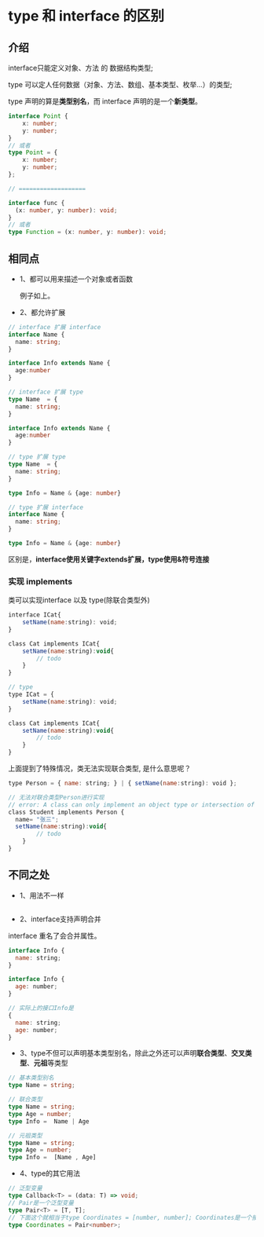 # type 和 interface 的区别

## 介绍

interface只能定义对象、方法 的 数据结构类型;

type 可以定人任何数据（对象、方法、数组、基本类型、枚举...）的类型;

type 声明的算是**类型别名**，而 interface 声明的是一个**新类型**。

```ts
interface Point {
    x: number;
    y: number;
}
// 或者
type Point = {
    x: number;
    y: number;
};

// ===================

interface func {
  (x: number, y: number): void;
}
// 或者
type Function = (x: number, y: number): void;
```

## 相同点

* 1、都可以用来描述一个对象或者函数

  例子如上。

* 2、都允许扩展

```ts
// interface 扩展 interface
interface Name {
  name: string;
}

interface Info extends Name {
  age:number
}

// interface 扩展 type
type Name  = {
  name: string;
}

interface Info extends Name {
  age:number
}

// type 扩展 type
type Name  = {
  name: string;
}

type Info = Name & {age: number}

// type 扩展 interface
interface Name {
  name: string;
}

type Info = Name & {age: number}
```

区别是，**interface使用关键字extends扩展，type使用&符号连接**

### 实现 implements

类可以实现interface 以及 type(除联合类型外)

```js
interface ICat{
    setName(name:string): void;
}

class Cat implements ICat{
    setName(name:string):void{
        // todo
    }
}

// type 
type ICat = {
    setName(name:string): void;
}

class Cat implements ICat{
    setName(name:string):void{
        // todo
    }
}
```

上面提到了特殊情况，类无法实现联合类型, 是什么意思呢？

```js
type Person = { name: string; } | { setName(name:string): void };

// 无法对联合类型Person进行实现
// error: A class can only implement an object type or intersection of object types with statically known members.
class Student implements Person {
  name= "张三";
  setName(name:string):void{
        // todo
    }
}
```

## 不同之处

* 1、用法不一样

```ts

```

* 2、interface支持声明合并

interface 重名了会合并属性。

```js
interface Info {
  name: string;
}

interface Info {
  age: number;
}

// 实际上的接口Info是
{
  name: string;
  age: number;
}
```

* 3、type不但可以声明基本类型别名，除此之外还可以声明**联合类型**、**交叉类型**、**元祖**等类型

```ts
// 基本类型别名
type Name = string;

// 联合类型
type Name = string;
type Age = number;
type Info =  Name | Age

// 元祖类型
type Name = string;
type Age = number;
type Info =  [Name , Age]
```

* 4、type的其它用法

```ts
// 泛型变量
type Callback<T> = (data: T) => void;  
// Pair是一个泛型变量
type Pair<T> = [T, T]; 
// 下面这个就相当于type Coordinates = [number, number]; Coordinates是一个接受number参数类型的数组
type Coordinates = Pair<number>; 

```

[](https://juejin.cn/post/7072945053936648200#heading-5)
